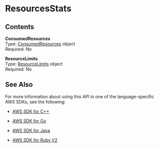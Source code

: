 # ResourcesStats<a name="API_hpo_ResourcesStats"></a>

## Contents<a name="API_hpo_ResourcesStats_Contents"></a>

 **ConsumedResources**   
Type: [ConsumedResources](API_hpo_ConsumedResources.md) object  
Required: No

 **ResourceLimits**   
Type: [ResourceLimits](API_hpo_ResourceLimits.md) object  
Required: No

## See Also<a name="API_hpo_ResourcesStats_SeeAlso"></a>

For more information about using this API in one of the language\-specific AWS SDKs, see the following:

+  [AWS SDK for C\+\+](http://docs.aws.amazon.com/goto/SdkForCpp/sagemakerhpo-2017-11-08/ResourcesStats) 

+  [AWS SDK for Go](http://docs.aws.amazon.com/goto/SdkForGoV1/sagemakerhpo-2017-11-08/ResourcesStats) 

+  [AWS SDK for Java](http://docs.aws.amazon.com/goto/SdkForJava/sagemakerhpo-2017-11-08/ResourcesStats) 

+  [AWS SDK for Ruby V2](http://docs.aws.amazon.com/goto/SdkForRubyV2/sagemakerhpo-2017-11-08/ResourcesStats) 